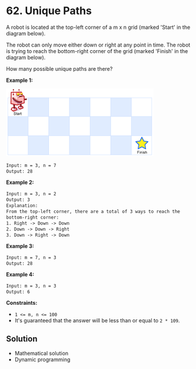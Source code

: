 # 62. Unique Paths
A robot is located at the top-left corner of a m x n grid (marked 'Start' in the diagram below).

The robot can only move either down or right at any point in time. The robot is trying to reach the bottom-right corner of the grid (marked 'Finish' in the diagram below).

How many possible unique paths are there?

__Example 1:__

![Example 1](https://github.com/BASARANOMO/leetcode-python/blob/main/solutions/Medium/62.%20Unique%20Paths/robot_maze.png)
```
Input: m = 3, n = 7
Output: 28
```

__Example 2:__
```
Input: m = 3, n = 2
Output: 3
Explanation:
From the top-left corner, there are a total of 3 ways to reach the bottom-right corner:
1. Right -> Down -> Down
2. Down -> Down -> Right
3. Down -> Right -> Down
```

__Example 3:__
```
Input: m = 7, n = 3
Output: 28
```

__Example 4:__
```
Input: m = 3, n = 3
Output: 6
```

__Constraints:__
- ```1 <= m, n <= 100```
- It's guaranteed that the answer will be less than or equal to ```2 * 109```.

## Solution
- Mathematical solution
- Dynamic programming
